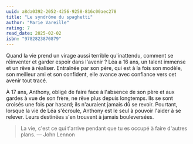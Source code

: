 ```yaml
---
uuid: a8da0392-2052-4256-9258-816c00aec278
title: "Le syndrôme du spaghetti"
author: "Marie Vareille"
rating: 7
read_date: 2025-02-02
isbn: "9782823870879"
---
```


Quand la vie prend un virage aussi terrible qu'inattendu, comment se réinventer et garder espoir dans l'avenir ?
Léa a 16 ans, un talent immense et un rêve à réaliser. Entraînée par son père, qui est à la fois son modèle, son meilleur ami et son confident, elle avance avec confiance vers cet avenir tout tracé.

À 17 ans, Anthony, obligé de faire face à l'absence de son père et aux gardes à vue de son frère, ne rêve plus depuis longtemps.
Ils se sont croisés une fois par hasard; ils n'auraient jamais dû se revoir.
Pourtant, lorsque la vie de Léa s'écroule, Anthony est le seul à pouvoir l'aider à se relever.
Leurs destinées s'en trouvent à jamais bouleversées.

> La vie, c'est ce qui t'arrive pendant que tu es occupé à faire d'autres plans.
— John Lennon